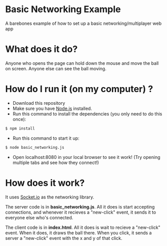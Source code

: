 # Basic Networking Example
A barebones example of how to set up a basic networking/multiplayer web app

# What does it do?

Anyone who opens the page can hold down the mouse and move the ball on screen. Anyone else can see the ball moving. 

# How do I run it (on my computer) ?

* Download this repository
* Make sure you have [Node.js](https://nodejs.org/en/) installed. 
* Run this command to install the dependencies (you only need to do this once):
```sh
$ npm install
```
* Run this command to start it up:
```sh
$ node basic_networking.js
```
* Open localhost:8080 in your local browser to see it work! (Try opening multiple tabs and see how they connect!)

# How does it work?

It uses [Socket.io](http://socket.io/) as the networking library.

The server code is in **basic_networking.js**. All it does is start accepting connections, and whenever it recieves a "new-click" event, it sends it to everyone else who's connected.

The client code is in **index.html**. All it does is wait to recieve a "new-click" event. When it does, it draws the ball there. When you click, it sends a server a "new-click" event with the x and y of that click.